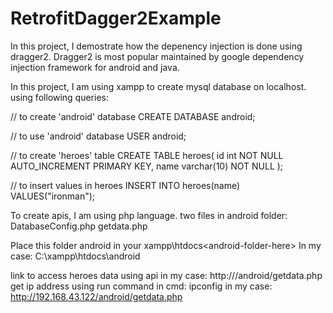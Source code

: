 # RetrofitDagger2Example
In this project, I demostrate how the depenency injection is done using dragger2.
Dragger2 is most popular maintained by google dependency injection framework for android and java. 

In this project,
I am using xampp to create mysql database on localhost.
using following queries:

// to create 'android' database
CREATE DATABASE android;

// to use 'android' database
USER android;

// to create 'heroes' table
CREATE TABLE heroes(
  id int NOT NULL AUTO_INCREMENT PRIMARY KEY,
  name varchar(10) NOT NULL
);

// to insert values in heroes
INSERT INTO heroes(name) VALUES("ironman");

To create apis, I am using php language.
two files in android folder:
DatabaseConfig.php
getdata.php

Place this folder android in your xampp\htdocs\<android-folder-here>
In my case: C:\xampp\htdocs\android

link to access heroes data using api in my case: http://<your-id-address>/android/getdata.php
get ip address using run command in cmd: ipconfig
in my case: http://192.168.43.122/android/getdata.php




